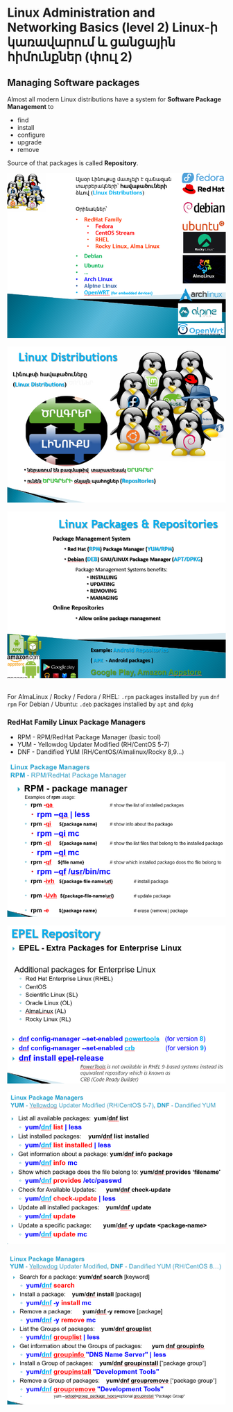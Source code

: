 # Linux Administration and Networking Basics (level 2) Linux-ի կառավարում և ցանցային հիմունքներ (փուլ 2)

## Managing Software packages

Almost all modern Linux distributions have a system for **Software Package Management** to
* find
* install
* configure
* upgrade
* remove

Source of that packages is called **Repository**.



![img_1.png](img/img_1.png)
<br><br>
![img_2.png](img/img_2.png)
<br><br>
![img_3.png](img/img_3.png)
<br><br>

For AlmaLinux / Rocky / Fedora / RHEL: `.rpm` packages installed by `yum` `dnf` `rpm`
For Debian / Ubuntu: `.deb` packages installed by `apt` and `dpkg`

### RedHat Family Linux Package Managers 
* RPM - RPM/RedHat Package Manager (basic tool)
* YUM - Yellowdog Updater Modified (RH/CentOS 5-7) 
* DNF - Dandified YUM  (RH/CentOS/Almalinux/Rocky 8,9…) 



![img_4.png](img/img_4.png)
<br><br>
![img_5.png](img/img_5.png)
<br><br>
![img_6.png](img/img_6.png)
<br><br>
![img_7.png](img/img_7.png)










